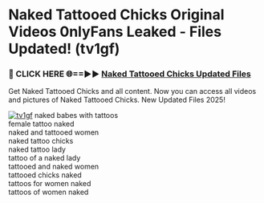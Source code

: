 # Naked Tattooed Chicks Original Videos 0nlyFans Leaked - Files Updated! (tv1gf)

<h3>🔴 CLICK HERE 🌐==►► <a href="https://tinyurl.com/yckcrads" rel="nofollow">Naked Tattooed Chicks Updated Files</a></h3>

Get Naked Tattooed Chicks and all content. Now you can access all videos and pictures of Naked Tattooed Chicks. New Updated Files 2025!

[![tv1gf](https://i.imgur.com/hpKpOFt.gif)](https://tinyurl.com/yckcrads)
naked babes with tattoos<br>
female tattoo naked<br>
naked and tattooed women<br>
naked tattoo chicks<br>
naked tattoo lady<br>
tattoo of a naked lady<br>
tattooed and naked women<br>
tattooed chicks naked<br>
tattoos for women naked<br>
tattoos of women naked